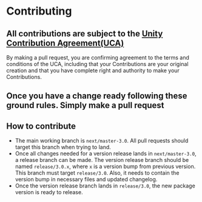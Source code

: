 # Contributing

## All contributions are subject to the [Unity Contribution Agreement(UCA)](https://unity3d.com/legal/licenses/Unity_Contribution_Agreement)
By making a pull request, you are confirming agreement to the terms and conditions of the UCA, including that your Contributions are your original creation and that you have complete right and authority to make your Contributions.

## Once you have a change ready following these ground rules. Simply make a pull request

## How to contribute
- The main working branch is `next/master-3.0`. All pull requests should target this branch when trying to land.
- Once all changes needed for a version release lands in `next/master-3.0`, a release branch can be made. The version release branch should be named `release/3.0.x`, where `x` is a version bump from previous version. This branch must target `release/3.0`. Also, it needs to contain the version bump in necessary files and updated changelog.
- Once the version release branch lands in `release/3.0`, the new package version is ready to release.